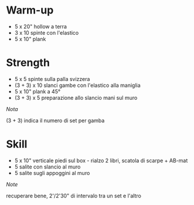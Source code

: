 # Warm-up

* 5 x 20" hollow a terra
* 3 x 10 spinte con l'elastico
* 5 x 10" plank

# Strength

* 5 x 5 spinte sulla palla svizzera
* (3 + 3) x 10 slanci gambe con l'elastico alla maniglia
* 5 x 10" plank a 45°
* (3 + 3) x 5 preparazione allo slancio mani sul muro

*Nota*

(3 + 3) indica il numero di set per gamba

# Skill

* 5 x 10" verticale piedi sul box - rialzo 2 libri, scatola di scarpe + AB-mat 
* 5 salite con slancio al muro
* 5 salite sugli appoggini al muro

*Note*

recuperare bene, 2'/2'30" di intervalo tra un set e l'altro
